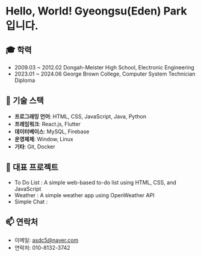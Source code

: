 # Hello, World! Gyeongsu(Eden) Park 입니다.

## 🎓 학력
- 2009.03 ~ 2012.02 Dongah-Meister High School, Electronic Engineering
- 2023.01 ~ 2024.06 George Brown College, Computer System Technician Diploma

## 🔧 기술 스택
- **프로그래밍 언어**: HTML, CSS, JavaScript, Java, Python
- **프레임워크**: React.js, Flutter
- **데이터베이스**: MySQL, Firebase
- **운영체제**: Window, Linux
- **기타**: Git, Docker

## 🌟 대표 프로젝트
- To Do List : A simple web-based to-do list using HTML, CSS, and JavaScript
- Weather : A simple weather app using OpenWeather API
- Simple Chat :

## 📫 연락처
- 이메일: asdc5@naver.com
- 연락처: 010-8132-3742
